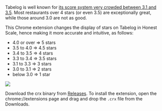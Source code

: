Tabelog is well known for [its score system very crowded between 3.1 and 3.5](http://tabelog.com/help/score/). Most restaurants over 4 stars (or even 3.5) are exceptionally great, while those around 3.0 are not as good.

This Chrome extension changes the display of stars on Tabelog in Honest Scale, hence making it more accurate and intuitive, as follows:

* 4.0 or over => 5 stars
* 3.5 to 4.0 => 4.5 stars
* 3.4 to 3.5 => 4 stars
* 3.3 to 3.4 => 3.5 stars
* 3.1 to 3.3 => 3 stars
* 3.0 to 3.1 => 2 stars
* below 3.0  => 1 star

![](http://dl.dropbox.com/u/135035/Screenshots/43ah9ds1gbol.png)

Download the crx binary from [Releases](https://github.com/miyagawa/Tabelog-HonestStars/releases). To install the extension, open the chrome://extensions page and drag and drop the `.crx` file from the Downloads.